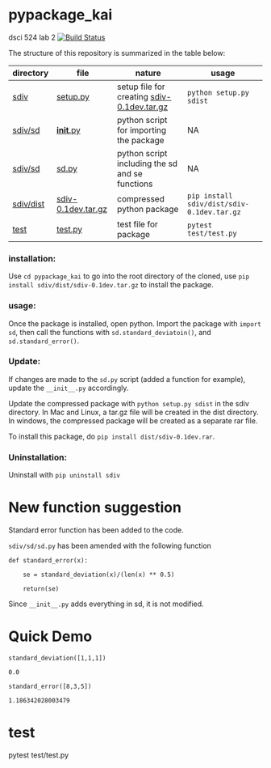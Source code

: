 # pypackage_kai
dsci 524 lab 2
[![Build Status](https://travis-ci.org/ananab/pypackage_kai.svg?branch=master)](https://travis-ci.org/ananab/pypackage_kai)

The structure of this repository is summarized in the table below:

|directory|file|nature|usage|
|---------|----|------|-----|
|[sdiv](https://github.ubc.ca/hknaicha/pypackage_kai/tree/master/sdiv)|[setup.py](https://github.ubc.ca/hknaicha/pypackage_kai/blob/master/sdiv/setup.py)|setup file for creating [sdiv-0.1dev.tar.gz](https://github.ubc.ca/hknaicha/pypackage_kai/blob/master/sdiv/dist/sdiv-0.1dev.tar.gz)|`python setup.py sdist`|
|[sdiv/sd](https://github.ubc.ca/hknaicha/pypackage_kai/tree/master/sdiv/sd)|[__init__.py](https://github.ubc.ca/hknaicha/pypackage_kai/blob/master/sdiv/sd/__init__.py)|python script for importing the package|NA|
|[sdiv/sd](https://github.ubc.ca/hknaicha/pypackage_kai/tree/master/sdiv/sd)|[sd.py](https://github.ubc.ca/hknaicha/pypackage_kai/blob/master/sdiv/sd/sd.py)|python script including the sd and se functions|NA|
|[sdiv/dist](https://github.ubc.ca/hknaicha/pypackage_kai/tree/master/sdiv/dist)|[sdiv-0.1dev.tar.gz](https://github.ubc.ca/hknaicha/pypackage_kai/blob/master/sdiv/dist/sdiv-0.1dev.tar.gz)|compressed python package|`pip install sdiv/dist/sdiv-0.1dev.tar.gz`|
|[test](https://github.com/ananab/pypackage_kai/tree/master/test)|[test.py](https://github.com/ananab/pypackage_kai/blob/master/test/test.py)|test file for package|`pytest test/test.py`|

### installation:

Use `cd pypackage_kai` to go into the root directory of the cloned, use `pip install sdiv/dist/sdiv-0.1dev.tar.gz` to install the package.

### usage:

Once the package is installed, open python. Import the package with `import sd`, then call the functions with `sd.standard_deviatoin()`, and `sd.standard_error()`.

### Update:

If changes are made to the `sd.py` script (added a function for example), update the `__init__.py` accordingly. 

Update the compressed package with `python setup.py sdist` in the sdiv directory. In Mac and Linux, a tar.gz file will be created in the dist directory. In windows, the compressed package will be created as a separate rar file. 

To install this package, do `pip install dist/sdiv-0.1dev.rar`.

### Uninstallation:

Uninstall with `pip uninstall sdiv`

# New function suggestion
Standard error function has been added to the code. 

`sdiv/sd/sd.py` has been amended with the following function

```
def standard_error(x):

    se = standard_deviation(x)/(len(x) ** 0.5)

    return(se)

```

Since `__init__.py` adds everything in sd, it is not modified.

# Quick Demo

```
standard_deviation([1,1,1])
```

```
0.0
```


```
standard_error([8,3,5])
```


```
1.186342028003479

```

# test

pytest test/test.py

